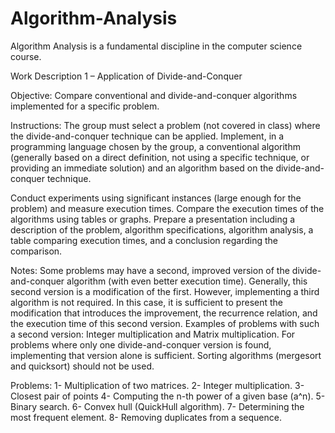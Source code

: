 # Algorithm-Analysis

 Algorithm Analysis is a fundamental discipline in the computer science course.

Work Description 1 – Application of Divide-and-Conquer

Objective: Compare conventional and divide-and-conquer algorithms implemented for a specific problem.

Instructions: The group must select a problem (not covered in class) where the divide-and-conquer technique can be applied.
Implement, in a programming language chosen by the group, a conventional algorithm (generally based on a direct definition, not using a specific technique, or providing an immediate solution) and an algorithm based on the divide-and-conquer technique.

Conduct experiments using significant instances (large enough for the problem) and measure execution times. Compare the execution times of the algorithms using tables or graphs.
Prepare a presentation including a description of the problem, algorithm specifications, algorithm analysis, a table comparing execution times, and a conclusion regarding the comparison.

Notes: Some problems may have a second, improved version of the divide-and-conquer algorithm (with even better execution time). Generally, this second version is a modification of the first. However, implementing a third algorithm is not required. In this case, it is sufficient to present the modification that introduces the improvement, the recurrence relation, and the execution time of this second version.
Examples of problems with such a second version: Integer multiplication and Matrix multiplication.
For problems where only one divide-and-conquer version is found, implementing that version alone is sufficient.
Sorting algorithms (mergesort and quicksort) should not be used.

Problems:
1- Multiplication of two matrices.
2- Integer multiplication.
3- Closest pair of points
4- Computing the n-th power of a given base (a^n).
5- Binary search.
6- Convex hull (QuickHull algorithm).
7- Determining the most frequent element.
8- Removing duplicates from a sequence.


    
